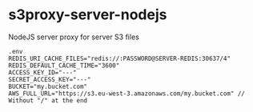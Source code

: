 # s3proxy-server-nodejs

NodeJS server proxy for server S3 files

```
.env
REDIS_URI_CACHE_FILES="redis://:PASSWORD@SERVER-REDIS:30637/4"
REDIS_DEFAULT_CACHE_TIME="3600"
ACCESS_KEY_ID="---"
SECRET_ACCESS_KEY="---"
BUCKET="my.bucket.com"
AWS_FULL_URL="https://s3.eu-west-3.amazonaws.com/my.bucket.com" // Without "/" at the end
```